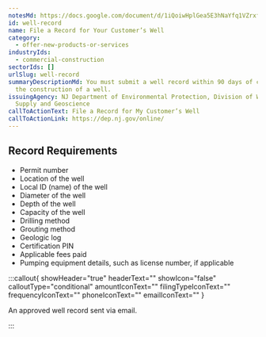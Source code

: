 ```yaml
---
notesMd: https://docs.google.com/document/d/1iQoiwHplGea5E3hNaYfq1VZrxfeObIVZrMFVHP9WbDo/edit?tab=t.0
id: well-record
name: File a Record for Your Customer’s Well
category:
  - offer-new-products-or-services
industryIds:
  - commercial-construction
sectorIds: []
urlSlug: well-record
summaryDescriptionMd: You must submit a well record within 90 days of completing
  the construction of a well.
issuingAgency: NJ Department of Environmental Protection, Division of Water
  Supply and Geoscience
callToActionText: File a Record for My Customer’s Well
callToActionLink: https://dep.nj.gov/online/
---
```

## Record Requirements
- Permit number
- Location of the well
- Local ID (name) of the well
- Diameter of the well
- Depth of the well
- Capacity of the well 
- Drilling method
- Grouting method
- Geologic log
- Certification PIN
- Applicable fees paid
- Pumping equipment details, such as license number, if applicable

:::callout{ showHeader="true" headerText="" showIcon="false" calloutType="conditional" amountIconText="" filingTypeIconText="" frequencyIconText="" phoneIconText="" emailIconText="" }

An approved well record sent via email.

:::
